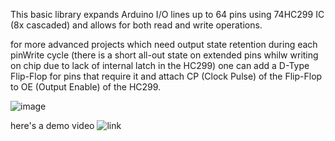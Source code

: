 This basic library expands Arduino I/O lines up to 64 pins using 74HC299 IC (8x cascaded)
and allows for both read and write operations.

for more advanced projects which need output state retention during each pinWrite cycle (there is a short all-out state on extended pins whilw writing on chip due to lack of internal latch in the HC299) one can add a D-Type Flip-Flop for pins that require it and attach CP (Clock Pulse) of the Flip-Flop to OE (Output Enable) of the HC299.

![image](https://github.com/user-attachments/assets/4b5c4c4d-476f-4f72-95d2-790c58572885)

here's a demo video
![link](https://www.youtube.com/watch?v=-GAqLGjc2NI)
